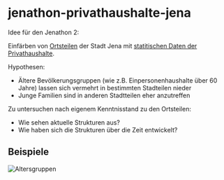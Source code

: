 # jenathon-privathaushalte-jena

Idee für den Jenathon 2:

Einfärben von [Ortsteilen](https://opendata.jena.de/dataset/ortsteile) der Stadt Jena mit [statitischen Daten der Privathaushalte](https://opendata.jena.de/dataset/statistische-privathaushalte).

Hypothesen:

- Ältere Bevölkerungsgruppen (wie z.B. Einpersonenhaushalte über 60 Jahre) lassen sich vermehrt in bestimmten Stadteilen nieder
- Junge Familien sind in anderen Stadtteilen eher anzutreffen

Zu untersuchen nach eigenem Kenntnisstand zu den Ortsteilen:

- Wie sehen aktuelle Strukturen aus?
- Wie haben sich die Strukturen über die Zeit entwickelt?

## Beispiele

![Altersgruppen](altergruppen.png)

